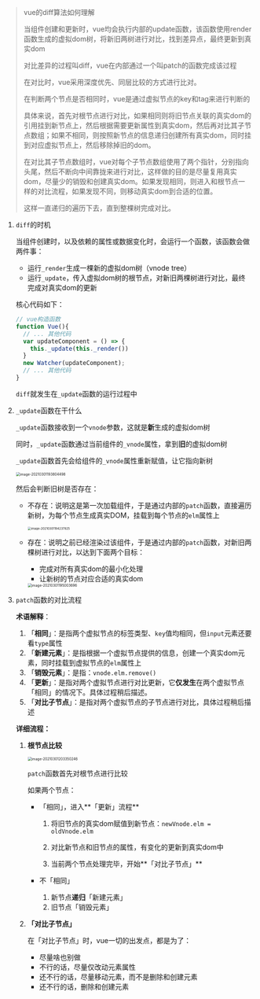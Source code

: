 > vue的diff算法如何理解
>
> 当组件创建和更新时，vue均会执行内部的update函数，该函数使用render函数生成的虚拟dom树，将新旧两树进行对比，找到差异点，最终更新到真实dom
>
> 对比差异的过程叫diff，vue在内部通过一个叫patch的函数完成该过程
>
> 在对比时，vue采用深度优先、同层比较的方式进行比对。
>
> 在判断两个节点是否相同时，vue是通过虚拟节点的key和tag来进行判断的
>
> 具体来说，首先对根节点进行对比，如果相同则将旧节点关联的真实dom的引用挂到新节点上，然后根据需要更新属性到真实dom，然后再对比其子节点数组；如果不相同，则按照新节点的信息递归创建所有真实dom，同时挂到对应虚拟节点上，然后移除掉旧的dom。
>
> 在对比其子节点数组时，vue对每个子节点数组使用了两个指针，分别指向头尾，然后不断向中间靠拢来进行对比，这样做的目的是尽量复用真实dom，尽量少的销毁和创建真实dom。如果发现相同，则进入和根节点一样的对比流程，如果发现不同，则移动真实dom到合适的位置。
>
> 这样一直递归的遍历下去，直到整棵树完成对比。

1. `diff`的时机

   当组件创建时，以及依赖的属性或数据变化时，会运行一个函数，该函数会做两件事：

   - 运行`_render`生成一棵新的虚拟dom树（vnode tree）
   - 运行`_update`，传入虚拟dom树的根节点，对新旧两棵树进行对比，最终完成对真实dom的更新

   核心代码如下：

   ```js
   // vue构造函数
   function Vue(){
     // ... 其他代码
     var updateComponent = () => {
       this._update(this._render())
     }
     new Watcher(updateComponent);
     // ... 其他代码
   }
   ```

   `diff`就发生在`_update`函数的运行过程中

   

2. `_update`函数在干什么

   `_update`函数接收到一个`vnode`参数，这就是**新**生成的虚拟dom树

   同时，`_update`函数通过当前组件的`_vnode`属性，拿到**旧**的虚拟dom树

   `_update`函数首先会给组件的`_vnode`属性重新赋值，让它指向新树

   <img src="http://mdrs.yuanjin.tech/img/20210301193804.png" alt="image-20210301193804498" style="zoom:50%;" />

   然后会判断旧树是否存在：

   - 不存在：说明这是第一次加载组件，于是通过内部的`patch`函数，直接遍历新树，为每个节点生成真实DOM，挂载到每个节点的`elm`属性上

     <img src="http://mdrs.yuanjin.tech/img/20210301194237.png" alt="image-20210301194237825" style="zoom:43%;" />

   - 存在：说明之前已经渲染过该组件，于是通过内部的`patch`函数，对新旧两棵树进行对比，以达到下面两个目标：

     - 完成对所有真实dom的最小化处理
     - 让新树的节点对应合适的真实dom

     <img src="http://mdrs.yuanjin.tech/img/20210301195003.png" alt="image-20210301195003696" style="zoom:50%;" />

3. `patch`函数的对比流程

   **术语解释**：

   1. 「**相同**」：是指两个虚拟节点的标签类型、`key`值均相同，但`input`元素还要看`type`属性
   2. 「**新建元素**」：是指根据一个虚拟节点提供的信息，创建一个真实dom元素，同时挂载到虚拟节点的`elm`属性上
   3. 「**销毁元素**」：是指：`vnode.elm.remove()`
   4. 「**更新**」：是指对两个虚拟节点进行对比更新，它**仅发生**在两个虚拟节点「相同」的情况下。具体过程稍后描述。
   5. 「**对比子节点**」：是指对两个虚拟节点的子节点进行对比，具体过程稍后描述

   **详细流程：**

   1. **根节点比较**

      <img src="http://mdrs.yuanjin.tech/img/20210301203350.png" alt="image-20210301203350246" style="zoom:50%;" />

      `patch`函数首先对根节点进行比较

      如果两个节点：

      - 「相同」，进入**「更新」流程**

        1. 将旧节点的真实dom赋值到新节点：`newVnode.elm = oldVnode.elm`

        2. 对比新节点和旧节点的属性，有变化的更新到真实dom中
        3. 当前两个节点处理完毕，开始**「对比子节点」**

      - 不「相同」

        1. 新节点**递归**「新建元素」
        2. 旧节点「销毁元素」

   2. **「对比子节点」**

      在「对比子节点」时，vue一切的出发点，都是为了：

      - 尽量啥也别做
      - 不行的话，尽量仅改动元素属性
      - 还不行的话，尽量移动元素，而不是删除和创建元素
      - 还不行的话，删除和创建元素



